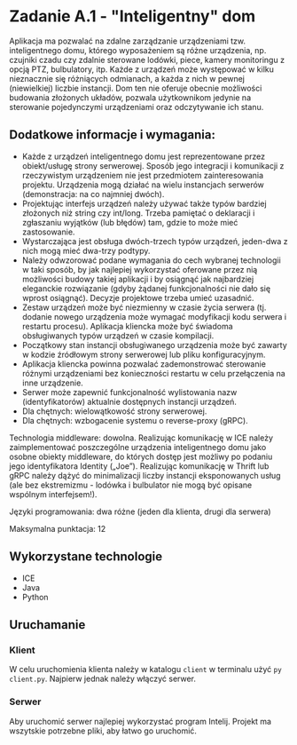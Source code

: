 # Zadanie A.1 - "Inteligentny" dom

Aplikacja ma pozwalać na zdalne zarządzanie urządzeniami tzw. inteligentnego domu, którego wyposażeniem są różne urządzenia, np. czujniki czadu czy zdalnie sterowane lodówki, piece, kamery monitoringu z opcją PTZ, bulbulatory, itp. Każde z urządzeń może występować w kilku nieznacznie się różniących odmianach, a każda z nich w pewnej (niewielkiej) liczbie instancji. Dom ten nie oferuje obecnie możliwości budowania złożonych układów, pozwala użytkownikom jedynie na sterowanie pojedynczymi urządzeniami oraz odczytywanie ich stanu.

## Dodatkowe informacje i wymagania:

- Każde z urządzeń inteligentnego domu jest reprezentowane przez obiekt/usługę strony serwerowej. Sposób jego integracji i komunikacji z rzeczywistym urządzeniem nie jest przedmiotem zainteresowania projektu. Urządzenia mogą działać na wielu instancjach serwerów (demonstracja: na co najmniej dwóch).
- Projektując interfejs urządzeń należy używać także typów bardziej złożonych niż string czy int/long. Trzeba pamiętać o deklaracji i zgłaszaniu wyjątków (lub błędów) tam, gdzie to może mieć zastosowanie.
- Wystarczająca jest obsługa dwóch-trzech typów urządzeń, jeden-dwa z nich mogą mieć dwa-trzy podtypy.
- Należy odwzorować podane wymagania do cech wybranej technologii w taki sposób, by jak najlepiej wykorzystać oferowane przez nią możliwości budowy takiej aplikacji i by osiągnąć jak najbardziej eleganckie rozwiązanie (gdyby żądanej funkcjonalności nie dało się wprost osiągnąć). Decyzje projektowe trzeba umieć uzasadnić.
- Zestaw urządzeń może być niezmienny w czasie życia serwera (tj. dodanie nowego urządzenia może wymagać modyfikacji kodu serwera i restartu procesu). Aplikacja kliencka może być świadoma obsługiwanych typów urządzeń w czasie kompilacji.
- Początkowy stan instancji obsługiwanego urządzenia może być zawarty w kodzie źródłowym strony serwerowej lub pliku konfiguracyjnym.
- Aplikacja kliencka powinna pozwalać zademonstrować sterowanie różnymi urządzeniami bez konieczności restartu w celu przełączenia na inne urządzenie.
- Serwer może zapewnić funkcjonalność wylistowania nazw (identyfikatorów) aktualnie dostępnych instancji urządzeń.
- Dla chętnych: wielowątkowość strony serwerowej.
- Dla chętnych: wzbogacenie systemu o reverse-proxy (gRPC).

Technologia middleware: dowolna. Realizując komunikację w ICE należy zaimplementować poszczególne urządzenia inteligentnego domu jako osobne obiekty middleware, do których dostęp jest możliwy po podaniu jego identyfikatora Identity („Joe”). Realizując komunikację w Thrift lub gRPC należy dążyć do minimalizacji liczby instancji eksponowanych usług (ale bez ekstremizmu - lodówka i bulbulator nie mogą być opisane wspólnym interfejsem!).

Języki programowania: dwa różne (jeden dla klienta, drugi dla serwera)

Maksymalna punktacja: 12

## Wykorzystane technologie

- ICE
- Java
- Python

## Uruchamanie

### Klient

W celu uruchomienia klienta należy w katalogu `client` w terminalu użyć `py client.py`. Najpierw jednak należy włączyć serwer.

### Serwer

Aby uruchomić serwer najlepiej wykorzystać program Intelij. Projekt ma wszytskie potrzebne pliki, aby łatwo go uruchomić.
